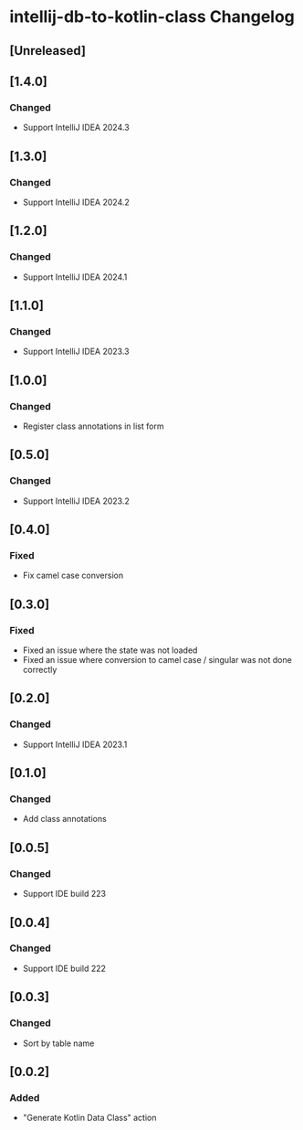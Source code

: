 <!-- Keep a Changelog guide -> https://keepachangelog.com -->

# intellij-db-to-kotlin-class Changelog

## [Unreleased]

## [1.4.0]
### Changed
- Support IntelliJ IDEA 2024.3

## [1.3.0]
### Changed
- Support IntelliJ IDEA 2024.2

## [1.2.0]
### Changed
- Support IntelliJ IDEA 2024.1

## [1.1.0]
### Changed
- Support IntelliJ IDEA 2023.3

## [1.0.0]
### Changed
- Register class annotations in list form

## [0.5.0]
### Changed
- Support IntelliJ IDEA 2023.2

## [0.4.0]
### Fixed
- Fix camel case conversion

## [0.3.0]
### Fixed
- Fixed an issue where the state was not loaded
- Fixed an issue where conversion to camel case / singular was not done correctly

## [0.2.0]
### Changed
- Support IntelliJ IDEA 2023.1

## [0.1.0]
### Changed
- Add class annotations

## [0.0.5]
### Changed
- Support IDE build 223

## [0.0.4]
### Changed
- Support IDE build 222

## [0.0.3]
### Changed
- Sort by table name

## [0.0.2]
### Added
- "Generate Kotlin Data Class" action
